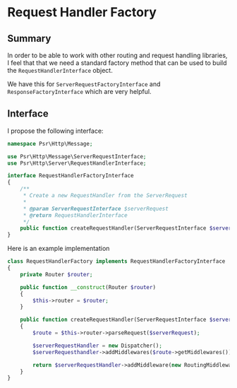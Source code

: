# Request Handler Factory

## Summary

In order to be able to work with other routing and request handling libraries, 
I feel that that we need a standard factory method that can be used to build 
the `RequestHandlerInterface` object. 

We have this for `ServerRequestFactoryInterface` and `ResponseFactoryInterface`
which are very helpful. 

## Interface

I propose the following interface:

```php
namespace Psr\Http\Message;

use Psr\Http\Message\ServerRequestInterface;
use Psr\Http\Server\RequestHandlerInterface;

interface RequestHandlerFactoryInterface
{
    /**
     * Create a new RequestHandler from the ServerRequest
     *
     * @param ServerRequestInterface $serverRequest
     * @return RequestHandlerInterface
     */
    public function createRequestHandler(ServerRequestInterface $serverRequest): RequestHandlerInterface;
}
```

Here is an example implementation

```php
class RequestHandlerFactory implements RequestHandlerFactoryInterface
{
    private Router $router;

    public function __construct(Router $router)
    {
        $this->router = $router;
    }

    public function createRequestHandler(ServerRequestInterface $serverRequest): RequestHandlerInterface
    {
        $route = $this->router->parseRequest($serverRequest);

        $serverRequestHandler = new Dispatcher();
        $serverRequesthandler->addMiddlewares($route->getMiddlewares());

        return $serverRequestHandler->addMiddleware(new RoutingMiddleware($route));
    }
}
```